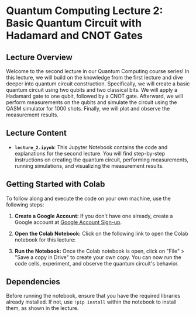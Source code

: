 # Quantum Computing Lecture 2: Basic Quantum Circuit with Hadamard and CNOT Gates

## Lecture Overview

Welcome to the second lecture in our Quantum Computing course series! In this lecture, we will build on the knowledge from the first lecture and dive deeper into quantum circuit construction. Specifically, we will create a basic quantum circuit using two qubits and two classical bits. We will apply a Hadamard gate to one qubit, followed by a CNOT gate. Afterward, we will perform measurements on the qubits and simulate the circuit using the QASM simulator for 1000 shots. Finally, we will plot and observe the measurement results.

## Lecture Content

- **`lecture_2.ipynb`**: This Jupyter Notebook contains the code and explanations for the second lecture. You will find step-by-step instructions on creating the quantum circuit, performing measurements, running simulations, and visualizing the measurement results.

## Getting Started with Colab

To follow along and execute the code on your own machine, use the following steps:

1. **Create a Google Account:** If you don't have one already, create a Google account at [Google Account Sign-up](https://accounts.google.com/signup).

2. **Open the Colab Notebook:** Click on the following link to open the Colab notebook for this lecture:

3. **Run the Notebook:** Once the Colab notebook is open, click on "File" > "Save a copy in Drive" to create your own copy. You can now run the code cells, experiment, and observe the quantum circuit's behavior.

## Dependencies

Before running the notebook, ensure that you have the required libraries already installed. If not, use `!pip install` within the notebook to install them, as shown in the lecture.

